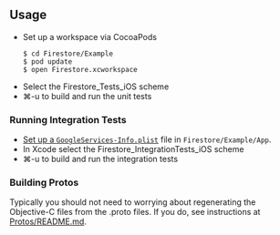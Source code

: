 ## Usage

  * Set up a workspace via CocoaPods
    ```
    $ cd Firestore/Example
    $ pod update
    $ open Firestore.xcworkspace
    ```
  * Select the Firestore_Tests_iOS scheme
  * ⌘-u to build and run the unit tests

### Running Integration Tests

  * [Set up a `GoogleServices-Info.plist`](/firebase/firebase-ios-sdk#running-sample-apps)
    file in `Firestore/Example/App`.
  * In Xcode select the Firestore_IntegrationTests_iOS scheme
  * ⌘-u to build and run the integration tests

### Building Protos

Typically you should not need to worrying about regenerating the Objective-C
files from the .proto files. If you do, see instructions at
[Protos/README.md](Protos/README.md).
